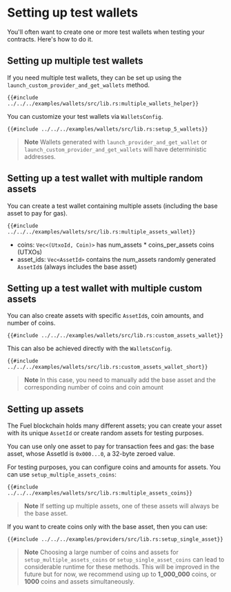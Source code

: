 # Setting up test wallets

You'll often want to create one or more test wallets when testing your contracts. Here's how to do it.

## Setting up multiple test wallets

<!-- This section should explain setting up multiple test wallets -->
<!-- test_wallets:example:start -->
If you need multiple test wallets, they can be set up using the `launch_custom_provider_and_get_wallets` method.
<!-- test_wallets:example:end -->

```rust,ignore
{{#include ../../../examples/wallets/src/lib.rs:multiple_wallets_helper}}
```

<!-- This section should explain how to customize test wallets -->
<!-- custom_test_wallets:example:start -->
You can customize your test wallets via `WalletsConfig`.
<!-- custom_test_wallets:example:end -->

```rust,ignore
{{#include ../../../examples/wallets/src/lib.rs:setup_5_wallets}}
```

<!-- This section should explain that test wallets are deterministic -->
<!-- deterministic:example:start -->
>**Note** Wallets generated with `launch_provider_and_get_wallet` or `launch_custom_provider_and_get_wallets`
will have deterministic addresses.
<!-- deterministic:example:end -->

## Setting up a test wallet with multiple random assets

You can create a test wallet containing multiple assets (including the base asset to pay for gas).

```rust,ignore
{{#include ../../../examples/wallets/src/lib.rs:multiple_assets_wallet}}
```

- coins: `Vec<(UtxoId, Coin)>` has num_assets * coins_per_assets coins (UTXOs)
- asset_ids: `Vec<AssetId>` contains the num_assets randomly generated `AssetId`s (always includes the base asset)

## Setting up a test wallet with multiple custom assets

You can also create assets with specific `AssetId`s, coin amounts, and number of coins.

```rust,ignore
{{#include ../../../examples/wallets/src/lib.rs:custom_assets_wallet}}
```

This can also be achieved directly with the `WalletsConfig`.

```rust,ignore
{{#include ../../../examples/wallets/src/lib.rs:custom_assets_wallet_short}}
```

>**Note** In this case, you need to manually add the base asset and the corresponding number of
>coins and coin amount

## Setting up assets

The Fuel blockchain holds many different assets; you can create your asset with its unique `AssetId` or create random assets for testing purposes.

You can use only one asset to pay for transaction fees and gas: the base asset, whose AssetId is `0x000...0`, a 32-byte zeroed value.

For testing purposes, you can configure coins and amounts for assets. You can use `setup_multiple_assets_coins`:

```rust,ignore
{{#include ../../../examples/wallets/src/lib.rs:multiple_assets_coins}}
```

>**Note** If setting up multiple assets, one of these assets will always be the base asset.

If you want to create coins only with the base asset, then you can use:

```rust,ignore
{{#include ../../../examples/providers/src/lib.rs:setup_single_asset}}
```

>**Note** Choosing a large number of coins and assets for `setup_multiple_assets_coins` or `setup_single_asset_coins` can lead to considerable runtime for these methods. This will be improved in the future but for now, we recommend using up to **1_000_000** coins, or **1000** coins and assets simultaneously.
